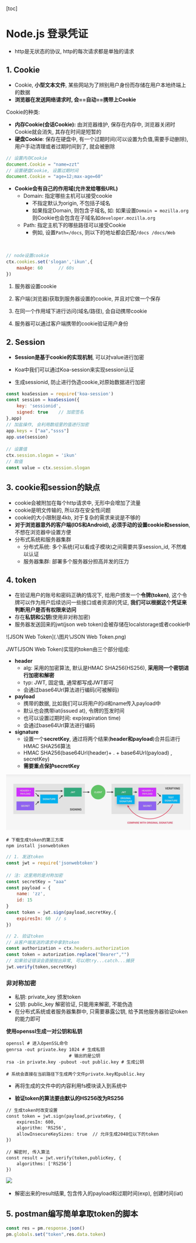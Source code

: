 [toc]

# Node.js 登录凭证

- http是无状态的协议, http的每次请求都是单独的请求

## 1. Cookie

- Cookie, **小型文本文件**, 某些网站为了辨别用户身份而存储在用户本地终端上的数据
- **浏览器在发送网络请求时, 会==自动==携带上Cookie**

Cookie的种类:

- **内存Cookie(会话Cookie):** 由浏览器维护, 保存在内存中, 浏览器关闭时Cookie就会消失, 其存在时间是短暂的
- **硬盘Cookie**: 保存在硬盘中, 有一个过期时间(可以设置为负值,需要手动删除), 用户手动清理或者过期时间到了, 就会被删除

```js
// 设置内存Cookie
document.Cookie = "name=zzt"
// 设置硬盘Cookie, 设置过期时间
document.Cookie = "age=12;max-age=60"
```

- **Cookie会有自己的作用域(允许发给哪些URL)**
  - Domain: 指定哪些主机可以接受cookie
    - 不指定默认为origin, 不包括子域名
    - 如果指定Domain, 则包含子域名, 如: 如果设置`Domain = mozilla.org`则Cookie也会包含在子域名如`developer.mozilla.org`
  - Path: 指定主机下的哪些路径可以接受Cookie
    - 例如, 设置`Path=/docs`, 则以下的地址都会匹配`/docs /docs/Web`

​		

```js
// node设置cookie
ctx.cookies.set('slogan','ikun',{
    maxAge: 60		// 60s
})
```

1. 服务器设置cookie

2. 客户端(浏览器)获取到服务器设置的cookie, 并且对它做一个保存

3. 在同一个作用域下进行访问(域名/路径), 会自动携带cookie
4. 服务器可以通过客户端携带的cookie验证用户身份



## 2. Session

- **Session是基于cookie的实现机制**, 可以对value进行加密

- Koa中我们可以通过Koa-session来实现session认证
- 生成sessionid, 防止进行伪造cookie,对原始数据进行加密

```js
const koaSession = require('koa-session')
const session = koaSession({
    key: 'sessionid',
    signed: true	// 加密签名
},app)
// 加盐操作, 会利用数组里的值进行加密
app.keys = ["aa","ssss"]
app.use(session)

// 设置值
ctx.session.slogan = 'ikun'
// 取值
const value = ctx.session.slogan
```



## 3. cookie和session的缺点

- cookie会被附加在每个http请求中, 无形中会增加了流量
- cookie是明文传输的, 所以存在安全性问题
- cookie的大小限制是4kb, 对于复杂的需求来说是不够的
- **对于浏览器意外的客户端(IOS和Android), 必须手动的设置cookie和session**, 不想在浏览器中设置方便
- 分布式系统和服务器集群
  - 分布式系统: 多个系统(可以看成子模块)之间需要共享session_id, 不然难以认证
  - 服务器集群: 部署多个服务器分担高并发的压力





## 4. token

- 在验证用户的账号和密码正确的情况下, 给用户颁发一个**令牌(token)**, 这个令牌可以作为用户后续访问一些接口或者资源的凭证, **我们可以根据这个凭证来判断用户是否有权限来访问** 
- 存在**私钥和公钥**(使用非对称加密)
- 服务器发送回来的jwt(json web token)会被存储在localstorage或者cookie中

![JSON Web Token](.\图片\JSON Web Token.png)

JWT(JSON Web Token)实现的token由三个部分组成:

- **header**
  - alg: 采用的加密算法, 默认是HMAC SHA256(HS256), **采用同一个密钥进行加密和解密**
  - typ: JWT, 固定值, 通常都写成JWT即可
  - 会通过base64Url算法进行编码(可被解码)
- **payload**
  - 携带的数据, 比如我们可以将用户的id和name传入payload中
  - 默认也会携带iat(issued at), 令牌的签发时间
  - 也可以设置过期时间: exp(expiration time)
  - 会通过base64Url算法进行编码
- **signature**
  - 设置一个**secretKey**, 通过将两个结果(**header和payload**)合并后进行HMAC SHA256算法
  - HMAC SHA256(base64Url(header)+ . + base64Url(payload) , secretKey)
  - **需要重点保护secretKey**

![jwt生成和验证](.\图片\jwt生成和验证.png)

```shell
# 下载生成token的第三方库
npm install jsonwebtoken
```

```js
// 1. 发送token
const jwt = require('jsonwebtoken')

// 注: 这里用的是对称加密
const secretKey = "aaa"
const payload = {
    name: 'zz',
    id: 15
}
const token = jwt.sign(payload,secretKey,{
    expiresIn: 60  // s
})
```

```js
// 2. 验证token
// 从客户端发送的请求中拿到token
const authorization = ctx.headers.authorization
const token = autorization.replace("Bearer","")
// 如果验证错误会直接抛出异常, 可以用try...catch...捕获
jwt.verify(token,secretKey)
```

### 非对称加密

- 私钥: private_key 颁发token
- 公钥: public_key 解密验证, 只能用来解密, 不能伪造
- 在分布式系统或者服务器集群中, 只需要暴露公钥, 给予其他服务器验证token的能力即可

**使用openssl生成一对公钥和私钥**

```shell
openssl # 进入OpenSSL命令
genrsa -out private.key 1024 # 生成私钥
						# 输出的是公钥
rsa -in private.key -pubout -out public.key # 生成公钥

# 系统会直接在当前路径下生成两个文件private.key和public.key
```

- 再将生成的文件中的内容利用fs模块读入到系统中

- **验证token的算法要由默认的HS256改为RS256**

```JS
// 生成token时改变设置
const token = jwt.sign(payload,privateKey, {
    expiresIn: 600,
    algorithm: 'RS256',
    allowInsecureKeySizes: true  // 允许生成2048位以下的token
})

// 解密时, 传入算法
const result = jwt.verify(token,publicKey, {
    algorithms: ['RS256'] 
})
```

![](C:/Users/zZOMZz/Desktop/Typora笔记/nodejs/Node项目实战/图片/Snipaste_2023-01-14_14-46-50.png)

- 解密出来的result结果, 包含传入的payload和过期时间(exp), 创建时间(iat)



## 5. postman编写简单拿取token的脚本

```js
const res = pm.response.json()
pm.globals.set("token",res.data.token)
```

